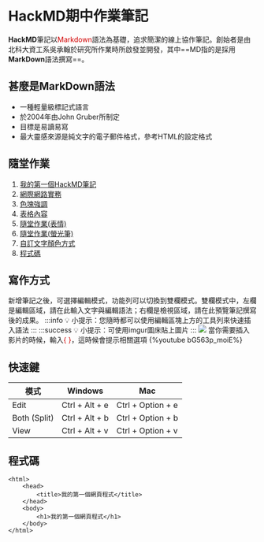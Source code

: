 # **HackMD期中作業筆記**
**HackMD**筆記以<font color=#D10000>Markdown</font>語法為基礎，追求簡潔的線上協作筆記。創始者是由北科大資工系吳承翰於研究所作業時所啟發並開發，其中==MD指的是採用**MarkDown**語法撰寫==。

## **甚麼是MarkDown語法**
* 一種輕量級標記式語言
* 於2004年由John Gruber所制定
* 目標是易讀易寫
* 最大靈感來源是純文字的電子郵件格式，參考HTML的設定格式

## **隨堂作業**
1. [我的第一個HackMD筆記](https://hackmd.io/@chloe0115/Bkr-kJDW5)
2. [網際網路實務](https://hackmd.io/@chloe0115/Bk1TeQxfc)
3. [色塊強調](https://hackmd.io/@chloe0115/B1IhkEgfc)
4. [表格內容](https://hackmd.io/@chloe0115/BJlxqqrE5)
5. [隨堂作業(表情)](https://hackmd.io/@chloe0115/BktQtwKGq)
6. [隨堂作業(螢光筆)](https://hackmd.io/@chloe0115/HyviI8Ffc)
7. [自訂文字顏色方式](https://hackmd.io/@chloe0115/HklX1DKf5)
8. [程式碼](https://hackmd.io/@chloe0115/BkqsF5HEq)

## **寫作方式**
新增筆記之後，可選擇編輯模式，功能列可以切換到雙欄模式。雙欄模式中，左欄是編輯區域，請在此輸入文字與編輯語法；右欄是檢視區域，請在此預覽筆記撰寫後的成果。
:::info
:bulb: 小提示：您隨時都可以使用編輯區塊上方的工具列來快速插入語法
:::
:::success 
:bulb: 小提示：可使用imgur圖床貼上圖片
:::
![](https://i.imgur.com/0CDHByR.png)
當你需要插入影片的時候，輸入<font color=#D10000>{ }</font>，這時候會提示相關選項
{%youtube bG563p_moiE%}

## **快速鍵**
| 模式         | Windows        | Mac               |
| ------------ | -------------- | ----------------- |
| Edit         | Ctrl + Alt + e | Ctrl + Option + e |
| Both (Split) | Ctrl + Alt + b | Ctrl + Option + b |
| View         | Ctrl + Alt + v | Ctrl + Option + v |

## **程式碼**
```htmlembedded=
<html>
    <head>
        <title>我的第一個網頁程式</title>
    </head>
    <body>
        <h1>我的第一個網頁程式</h1>
    </body>
</html>
```

 
